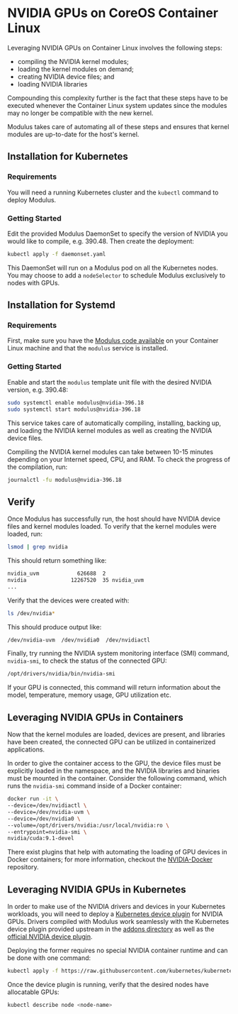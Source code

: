 # NVIDIA GPUs on CoreOS Container Linux
Leveraging NVIDIA GPUs on Container Linux involves the following steps:
* compiling the NVIDIA kernel modules;
* loading the kernel modules on demand;
* creating NVIDIA device files; and
* loading NVIDIA libraries

Compounding this complexity further is the fact that these steps have to be executed whenever the Container Linux system updates since the modules may no longer be compatible with the new kernel.

Modulus takes care of automating all of these steps and ensures that kernel modules are up-to-date for the host's kernel.

## Installation for Kubernetes

### Requirements
You will need a running Kubernetes cluster and the `kubectl` command to deploy Modulus.

### Getting Started
Edit the provided Modulus DaemonSet to specify the version of NVIDIA you would like to compile, e.g. 390.48.
Then create the deployment:
```sh
kubectl apply -f daemonset.yaml
```

This DaemonSet will run on a Modulus pod on all the Kubernetes nodes.
You may choose to add a `nodeSelector` to schedule Modulus exclusively to nodes with GPUs.

## Installation for Systemd

### Requirements
First, make sure you have the [Modulus code available](https://github.com/squat/modulus#installation) on your Container Linux machine and that the `modulus` service is installed.

### Getting Started
Enable and start the `modulus` template unit file with the desired NVIDIA version, e.g. 390.48:
```sh
sudo systemctl enable modulus@nvidia-396.18
sudo systemctl start modulus@nvidia-396.18
```

This service takes care of automatically compiling, installing, backing up, and loading the NVIDIA kernel modules as well as creating the NVIDIA device files.

Compiling the NVIDIA kernel modules can take between 10-15 minutes depending on your Internet speed, CPU, and RAM. To check the progress of the compilation, run:
```sh
journalctl -fu modulus@nvidia-396.18
```

## Verify
Once Modulus has successfully run, the host should have NVIDIA device files and kernel modules loaded. To verify that the kernel modules were loaded, run:
```sh
lsmod | grep nvidia
```

This should return something like:
```sh
nvidia_uvm            626688  2
nvidia              12267520  35 nvidia_uvm
...
```

Verify that the devices were created with:
```sh
ls /dev/nvidia*
```

This should produce output like:
```sh
/dev/nvidia-uvm  /dev/nvidia0  /dev/nvidiactl
```

Finally, try running the NVIDIA system monitoring interface (SMI) command, `nvidia-smi`, to check the status of the connected GPU:
```sh
/opt/drivers/nvidia/bin/nvidia-smi
```

If your GPU is connected, this command will return information about the model, temperature, memory usage, GPU utilization etc.

## Leveraging NVIDIA GPUs in Containers
Now that the kernel modules are loaded, devices are present, and libraries have been created, the connected GPU can be utilized in containerized applications.

In order to give the container access to the GPU, the device files must be explicitly loaded in the namespace, and the NVIDIA libraries and binaries must be mounted in the container. Consider the following command, which runs the `nvidia-smi` command inside of a Docker container:
```sh
docker run -it \
--device=/dev/nvidiactl \
--device=/dev/nvidia-uvm \
--device=/dev/nvidia0 \
--volume=/opt/drivers/nvidia:/usr/local/nvidia:ro \
--entrypoint=nvidia-smi \
nvidia/cuda:9.1-devel
```

There exist plugins that help with automating the loading of GPU devices in Docker containers; for more information, checkout the [NVIDIA-Docker](https://github.com/NVIDIA/nvidia-docker) repository.

## Leveraging NVIDIA GPUs in Kubernetes
In order to make use of the NVIDIA drivers and devices in your Kubernetes workloads, you will need to deploy a [Kubernetes device plugin](https://kubernetes.io/docs/concepts/cluster-administration/device-plugins/) for NVIDIA GPUs.
Drivers compiled with Modulus work seamlessly with the Kubernetes device plugin provided upstream in the [addons directory](https://github.com/kubernetes/kubernetes/blob/master/cluster/addons/device-plugins/nvidia-gpu/daemonset.yaml) as well as the [official NVIDIA device plugin](https://github.com/NVIDIA/k8s-device-plugin).

Deploying the former requires no special NVIDIA container runtime and can be done with one command:
```sh
kubectl apply -f https://raw.githubusercontent.com/kubernetes/kubernetes/master/cluster/addons/device-plugins/nvidia-gpu/daemonset.yaml
```

Once the device plugin is running, verify that the desired nodes have allocatable GPUs:
```sh
kubectl describe node <node-name>
```
